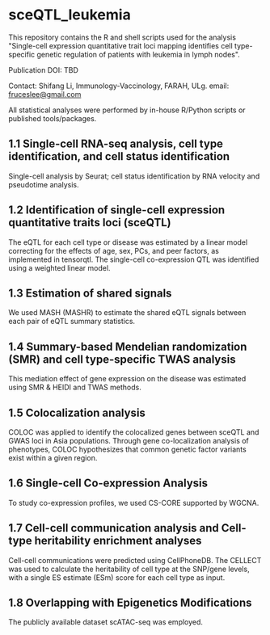 # sceQTL_leukemia
This repository contains the R and shell scripts used for the analysis "Single-cell expression quantitative trait loci mapping identifies cell type-specific genetic regulation of patients with leukemia in lymph nodes".

Publication DOI: TBD

Contact: Shifang Li, Immunology-Vaccinology, FARAH, ULg. email: fruceslee@gmail.com

All statistical analyses were performed by in-house R/Python scripts or published tools/packages.

## 1.1 Single-cell RNA-seq analysis, cell type identification, and cell status identification ##

Single-cell analysis by Seurat; cell status identification by RNA velocity and pseudotime analysis.

## 1.2 Identification of single-cell expression quantitative traits loci (sceQTL) ##

The eQTL for each cell type or disease was estimated by a linear model correcting for the effects of age, sex, PCs, and peer factors, as implemented in tensorqtl. The single-cell co-expression QTL was identified using a weighted linear model. 

## 1.3 Estimation of shared signals ##

We used MASH (MASHR) to estimate the shared eQTL signals between each pair of eQTL summary statistics. 

## 1.4 Summary-based Mendelian randomization (SMR) and cell type-specific TWAS analysis ##

This mediation effect of gene expression on the disease was estimated using SMR & HEIDI and TWAS methods.

## 1.5 Colocalization analysis ##

COLOC was applied to identify the colocalized genes between sceQTL and GWAS loci in Asia populations. Through gene co-localization analysis of phenotypes, COLOC hypothesizes that common genetic factor variants exist within a given region.

## 1.6 Single-cell Co-expression Analysis ##

To study co-expression profiles, we used CS-CORE supported by WGCNA.

## 1.7 Cell-cell communication analysis and Cell-type heritability enrichment analyses ##

Cell-cell communications were predicted using CellPhoneDB. The CELLECT was used to calculate the heritability of cell type at the SNP/gene levels, with a single ES estimate (ESm) score for each cell type as input.  

## 1.8 Overlapping with Epigenetics Modifications ##

The publicly available dataset scATAC-seq was employed. 
